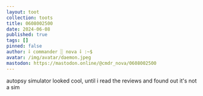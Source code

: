 ```yaml
---
layout: toot
collection: toots
title: 0608002500
date: 2024-06-08
published: true
tags: []
pinned: false
author: ⸸ commander ░ nova ⸸ :~$
avatar: /img/avatar/daemon.jpeg
mastodon: https://mastodon.online/@cmdr_nova/0608002500
---
```


autopsy simulator looked cool, until i read the reviews and found out it's not a sim
